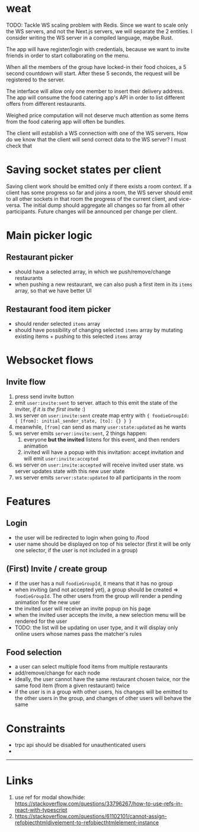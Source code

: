 # weat

TODO: Tackle WS scaling problem with Redis.
Since we want to scale only the WS servers, and not the Next.js servers, we will separate the 2 entities.
I consider writing the WS server in a compiled language, maybe Rust.

The app will have register/login with credentials, because we want to invite friends in order to start collaborating on the menu.

When all the members of the group have locked-in their food choices, a 5 second countdown will start. After these 5 seconds, the request will be registered to the server.

The interface will allow only one member to insert their delivery address.
The app will consume the food catering app's API in order to list different offers from different restaurants.

Weighed price computation will not deserve much attention as some items from the food catering app will often be bundles.

The client will establish a WS connection with one of the WS servers.
How do we know that the client will send correct data to the WS server? I must check that

# Saving socket states per client
Saving client work should be emitted only if there exists a room context. If a client has some progress so far and joins a room, the WS server should emit to all other sockets in that room the progress of the current client, and vice-versa.
The initial dump should aggregate all changes so far from all other participants. Future changes will be announced per change per client.

# Main picker logic
## Restaurant picker
- should have a selected array, in which we push/remove/change restaurants
- when pushing a new restaurant, we can also push a first item in its `items` array, so that we have better UI

## Restaurant food item picker
- should render selected `items` array
- should have possibility of changing selected `items` array by mutating existing items + pushing to this selected `items` array

# Websocket flows
## Invite flow
1. press send invite button
2. emit `user:invite:sent` to server. attach to this emit the state of the inviter, _if it is the first invite_ :)
3. ws server on `user:invite:sent` create map entry with `{ foodieGroupId: { [from]: initial_sender_state, [to]: {} } }`
4. meanwhile, `[from]` can send as many `user:state:updated` as he wants
5. ws server emits `server:invite:sent`, 2 things happen:
   1. everyone **but the invited** listens for this event, and then renders animation
   2. invited will have a popup with this invitation: accept invitation and will emit `user:invite:accepted`
6. ws server on `user:invite:accepted` will receive invited user state. ws server updates state with this new user state
7. ws server emits `server:state:updated` to all participants in the room

# Features
## Login
- the user will be redirected to login when going to /food
- user name should be displayed on top of his selector (first it will be only one selector, if the user is not included in a group)

## (First) Invite / create group
- if the user has a null `foodieGroupId`, it means that it has no group
- when inviting (and not accepted yet), a group should be created => `foodieGroupId`. The other users from the group will render a pending animation for the new user
- the invited user will receive an invite popup on his page
- when the invited user accepts the invite, a new selection menu will be rendered for the user
- TODO: the list will be updating on user type, and it will display only online users whose names pass the matcher's rules

## Food selection
- a user can select multiple food items from multiple restaurants
- add/remove/change for each node
- ideally, the user cannot have the same restaurant chosen twice, nor the same food item (from a given restaurant) twice
- if the user is in a group with other users, his changes will be emitted to the other users in the group, and changes of other users will behave the same

# Constraints
- trpc api should be disabled for unauthenticated users
- 

---
# Links
1. use ref for modal show/hide: https://stackoverflow.com/questions/33796267/how-to-use-refs-in-react-with-typescript
2. https://stackoverflow.com/questions/61102101/cannot-assign-refobjecthtmldivelement-to-refobjecthtmlelement-instance